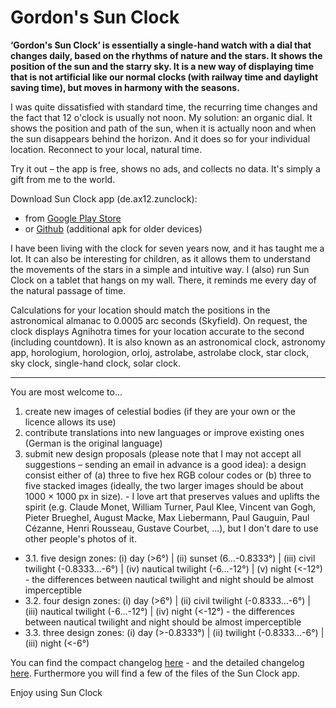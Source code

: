 # Gordon's Sun Clock

**‘Gordon's Sun Clock’ is essentially a single-hand watch with a dial that changes daily, based on the rhythms of nature and the stars. It shows the position of the sun and the starry sky. It is a new way of displaying time that is not artificial like our normal clocks (with railway time and daylight saving time), but moves in harmony with the seasons.**

I was quite dissatisfied with standard time, the recurring time changes and the fact that 12 o'clock is usually not noon. My solution: an organic dial. It shows the position and path of the sun, when it is actually noon and when the sun disappears behind the horizon. And it does so for your individual location. Reconnect to your local, natural time.

Try it out – the app is free, shows no ads, and collects no data. It's simply a gift from me to the world.

Download Sun Clock app (de.ax12.zunclock):
* from [Google Play Store](https://play.google.com/store/apps/details?id=de.ax12.zunclock)
* or [Github](https://github.com/gaxmann/suhr/releases/tag/v2.xxx) (additional apk for older devices)

I have been living with the clock for seven years now, and it has taught me a lot. It can also be interesting for children, as it allows them to understand the movements of the stars in a simple and intuitive way. I (also) run Sun Clock on a tablet that hangs on my wall. There, it reminds me every day of the natural passage of time.

Calculations for your location should match the positions in the astronomical almanac to 0.0005 arc seconds (Skyfield). On request, the clock displays Agnihotra times for your location accurate to the second (including countdown). It is also known as an astronomical clock, astronomy app, horologium, horologion, orloj, astrolabe, astrolabe clock, star clock, sky clock, single-hand clock, solar clock.

---

You are most welcome to... 

1. create new images of celestial bodies (if they are your own or the licence allows its use)
2. contribute translations into new languages or improve existing ones (German is the original language)  
3. submit new design proposals (please note that I may not accept all suggestions – sending an email in advance is a good idea): a design consist either of (a) three to five hex RGB colour codes or (b) three to five stacked images (ideally, the two larger images should be about 1000 × 1000 px in size). - I love art that preserves values and uplifts the spirit (e.g. Claude Monet, William Turner, Paul Klee, Vincent van Gogh, Pieter Brueghel, August Macke, Max Liebermann, Paul Gauguin, Paul Cézanne, Henri Rousseau, Gustave Courbet, ...), but I don't dare to use other people's photos of it. 
- 3.1. five design zones: (i) day (>6°) | (ii) sunset (6...-0.8333°) | (iii) civil twilight (-0.8333...-6°) | (iv) nautical twilight (-6...-12°) | (v) night (<-12°) - the differences between nautical twilight and night should be almost imperceptible
- 3.2. four design zones: (i) day (>6°) | (ii) civil twilight (-0.8333...-6°) | (iii) nautical twilight (-6...-12°) | (iv) night (<-12°) - the differences between nautical twilight and night should be almost imperceptible
- 3.3. three design zones: (i) day (>-0.8333°) | (ii) twilight (-0.8333...-6°) | (iii) night (<-6°)

You can find the compact changelog [here](./WHATSNEW.md) - and the detailed changelog [here](./CHANGELOG.md). Furthermore you will find a few of the files of the Sun Clock app. 

Enjoy using Sun Clock



